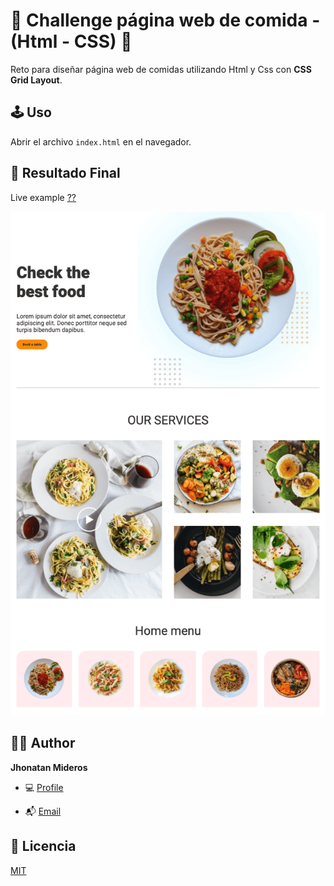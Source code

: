 # 🚀 Challenge página web de comida - (Html - CSS) 🚀

Reto para diseñar página web de comidas utilizando Html y Css con **CSS Grid Layout**.

## 🕹 Uso

Abrir el archivo `index.html` en el navegador.

## 🔖 Resultado Final

Live example [??](??)

![](/screenshot.png?raw=true 'Screenshot')

## 🧑🏻 Author

**Jhonatan Mideros**

- 💻 [Profile](https://github.com/jonmid 'Jhonatan Mideros')

- 📬 [Email](mailto:jonmid.mideros@gmail.com?subject=Hi%20from%20Project%20GitHub 'Hi!')

## 📝 Licencia

[MIT](https://choosealicense.com/licenses/mit/)
